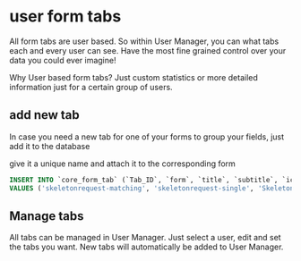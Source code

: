 # user form tabs

All form tabs are user based. So within User Manager, you can what tabs
each and every user can see. Have the most fine grained control over your data
you could ever imagine!

Why User based form tabs? Just custom statistics or more detailed information 
just for a certain group of users.

## add new tab

In case you need a new tab for one of your forms to group your fields,
just add it to the database

give it a unique name and attach it to the corresponding form 

```sql
INSERT INTO `core_form_tab` (`Tab_ID`, `form`, `title`, `subtitle`, `icon`, `counter`, `sort_id`, `filter_check`, `filter_value`) 
VALUES ('skeletonrequest-matching', 'skeletonrequest-single', 'Skeletonrequest', 'Matching', 'fas fa-list', '', '1', '\r\n', ''); 
```


## Manage tabs

All tabs can be managed in User Manager. Just select a user, edit and set the tabs you want.
New tabs will automatically be added to User Manager.
